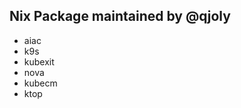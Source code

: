 ## Nix Package maintained by @qjoly

<!-- NIX-PACKAGES:START -->
- aiac
- k9s
- kubexit
- nova
- kubecm
- ktop
<!-- NIX-PACKAGES:END -->
